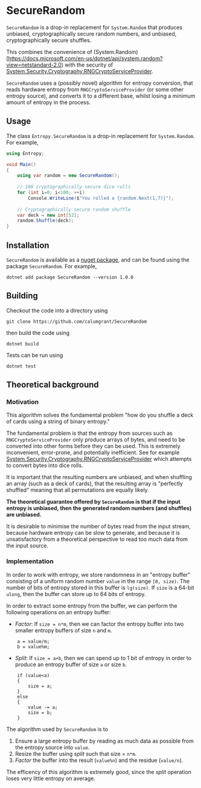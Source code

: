 # SecureRandom
`SecureRandom` is a drop-in replacement for `System.Random` that produces unbiased, cryptographically secure random numbers, and unbiased, cryptographically secure shuffles.

This combines the convenience of (System.Random)[https://docs.microsoft.com/en-us/dotnet/api/system.random?view=netstandard-2.0) with the security of [System.Security.Cryptography.RNGCryptoServiceProvider](https://docs.microsoft.com/en-us/dotnet/api/system.security.cryptography.rngcryptoserviceprovider?view=netstandard-2.0).

`SecureRandom` uses a (possibly novel) algorithm for entropy conversion, that reads hardware entropy from `RNGCryptoServiceProvider` (or  some other entropy source), and converts it to a different base, whilst losing a minimum amount of entropy in the process.

## Usage

The class `Entropy.SecureRandom` is a drop-in replacement for `System.Random`. For example,

```cs
using Entropy;

void Main()
{
    using var random = new SecureRandom();
    
    // 100 cryptographically secure dice rolls
    for (int i=0; i<100; ++i)
        Console.WriteLine($"You rolled a {random.Next(1,7)}");
    
    // Cryptographically secure random shuffle
    var deck = new int[52];
    random.Shuffle(deck);
}
```

## Installation
`SecureRandom` is available as a [nuget package](https://www.nuget.org/packages/SecureRandom), and can be found using the package `SecureRandom`. For example,
```
dotnet add package SecureRandom --version 1.0.0
```

## Building

Checkout the code into a directory using
```
git clone https://github.com/calumgrant/SecureRandom
```
then build the code using
```
dotnet build
```
Tests can be run using
```
dotnet test
```

## Theoretical background

### Motivation

This algorithm solves the fundamental problem "how do you shuffle a deck of cards using a string of binary entropy."

The fundamental problem is that the entropy from sources such as `RNGCryptoServiceProvider` only produce arrays of bytes,
and need to be converted into other forms before they can be used. This is extremely inconvenient, error-prone, and potentially inefficient. See for example [System.Security.Cryptography.RNGCryptoServiceProvider](https://docs.microsoft.com/en-us/dotnet/api/system.security.cryptography.rngcryptoserviceprovider?view=netstandard-2.0) which attempts to convert bytes into dice rolls. 

It is important that the resulting numbers are unbiased, and when shuffling an array (such as a deck of cards), that the resulting array is "perfectly shuffled" meaning that all permutations are equally likely.

**The theoretical guarantee offered by `SecureRandom` is that if the input entropy is unbiased, then the generated random numbers (and shuffles) are unbiased.**

It is desirable to minimise the number of bytes read from the input stream, because hardware entropy can be slow to generate,
and because it is unsatisfactory from a theoretical perspective to read too much data from the input source.

### Implementation
In order to work with entropy, we store randomness in an "entropy buffer" consisting of a uniform random number 
`value` in the range `[0, size)`. The number of bits of entropy stored in this buffer is `lg(size)`. If `size` is a 64-bit `ulong`, then the buffer can store up to 64 bits of entropy.

In order to extract some entropy from the buffer, we can perform the following operations on an entropy buffer:

- *Factor*: If `size = n*m`, then we can factor the entropy buffer into two smaller entropy buffers of size `n` and `m`.

```
    a = value/m;
    b = value%m;
```

- *Split*: If `size = a+b`, then we can spend up to 1 bit of entropy in order to produce an entropy buffer of size `a` or size `b`.

```
    if (value<a)
    {
        size = a;
    }
    else
    {
        value -= a;
        size = b;
    }
```

The algorithm used by `SecureRandom` is to 

1. Ensure a large entropy buffer by reading as much data as possible from the entropy source into `value`.
2. Resize the buffer using *split* such that size = `n*m`.
3. *Factor* the buffer into the result (`value%n`) and the residue (`value/n`).

The efficency of this algorithm is extremely good, since the *split* operation loses very little entropy on average.
